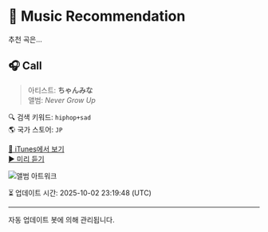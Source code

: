 
# 🎵 Music Recommendation

추천 곡은...

## 🎧 Call  
> 아티스트: **ちゃんみな**  
> 앨범: _Never Grow Up_  

🔍 검색 키워드: `hiphop+sad`  
🌎 국가 스토어: `JP`

[🔗 iTunes에서 보기](https://music.apple.com/jp/album/call/1468137281?i=1468137284&uo=4)  
[▶️ 미리 듣기](https://audio-ssl.itunes.apple.com/itunes-assets/AudioPreview112/v4/b4/c1/21/b4c1216a-3fac-047a-1664-3e67e1089f41/mzaf_7823992033274038404.plus.aac.p.m4a)

![앨범 아트워크](https://is1-ssl.mzstatic.com/image/thumb/Music124/v4/22/41/38/2241383b-a391-c2a5-509d-a78afff55279/190295402242.jpg/100x100bb.jpg)

⏳ 업데이트 시간: 2025-10-02 23:19:48 (UTC)

---
자동 업데이트 봇에 의해 관리됩니다.
